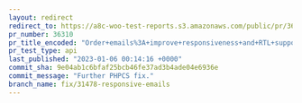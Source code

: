 ```yaml
---
layout: redirect
redirect_to: https://a8c-woo-test-reports.s3.amazonaws.com/public/pr/36310/api/index.html
pr_number: 36310
pr_title_encoded: "Order+emails%3A+improve+responsiveness+and+RTL+support"
pr_test_type: api
last_published: "2023-01-06 00:14:16 +0000"
commit_sha: 9e04ab1c6bfaf25bcb46fe37ad3b4ade04e6936e
commit_message: "Further PHPCS fix."
branch_name: fix/31478-responsive-emails
---
```

